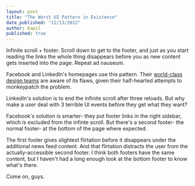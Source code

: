 ```yaml
---
layout: post
title: "The Worst UI Pattern in Existence"
date_published: "12/13/2012" 
author: Kapil
published: true
---
```


Infinite scroll + footer. Scroll down to get to the footer, and just as you start reading the links the whole thing disappears before you as new content gets inserted into the page. Repeat ad nauseum.

Facebook and LinkedIn's homepages use this pattern. Their [world-class design teams](https://www.airbnb.com/meetups/hzfb35n3h-design-talk-ben-blumenfeld) are aware of its flaws, given their half-hearted attempts to monkeypatch the problem.

LinkedIn's solution is to end the infinite scroll after three reloads. But why make a user deal with 3 terrible UI events before they get what they want?

Facebook's solution is smarter- they put footer links in the right sidebar, which is excluded from the infinte scroll. But there's a second footer- the normal footer- at the bottom of the page where expected.

The first footer gives slightest flirtation before it disappears under the additional news feed content. And that flirtation distracts the user from the actually-accessible second footer. I think both footers have the same content, but I haven't had a long enough look at the bottom footer to know what's there.

Come on, guys.